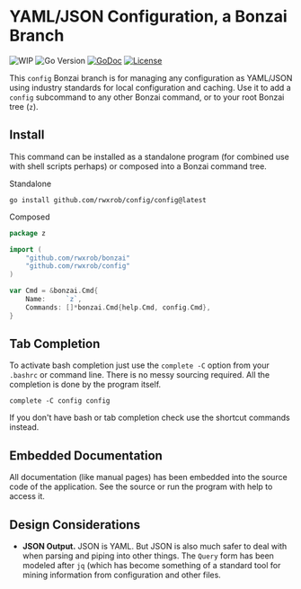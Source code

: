 # YAML/JSON Configuration, a Bonzai Branch

![WIP](https://img.shields.io/badge/status-wip-red)
![Go
Version](https://img.shields.io/github/go-mod/go-version/rwxrob/config)
[![GoDoc](https://godoc.org/github.com/rwxrob/config?status.svg)](https://godoc.org/github.com/rwxrob/config)
[![License](https://img.shields.io/badge/license-Apache2-brightgreen.svg)](LICENSE)

This `config` Bonzai branch is for managing any configuration as
YAML/JSON using industry standards for local configuration and caching.
Use it to add a `config` subcommand to any other Bonzai command, or to
your root Bonzai tree (`z`).

## Install
This command can be installed as a standalone program (for combined use
with shell scripts perhaps) or composed into a Bonzai command tree.

Standalone

```
go install github.com/rwxrob/config/config@latest
```

Composed

```go
package z

import (
	"github.com/rwxrob/bonzai"
	"github.com/rwxrob/config"
)

var Cmd = &bonzai.Cmd{
	Name:     `z`,
	Commands: []*bonzai.Cmd{help.Cmd, config.Cmd},
}
```

## Tab Completion

To activate bash completion just use the `complete -C` option from your
`.bashrc` or command line. There is no messy sourcing required. All the
completion is done by the program itself.

```
complete -C config config
```

If you don't have bash or tab completion check use the shortcut
commands instead.

## Embedded Documentation

All documentation (like manual pages) has been embedded into the source
code of the application. See the source or run the program with help to
access it.

## Design Considerations

* **JSON Output.** JSON is YAML. But JSON is also much safer to deal
  with when parsing and piping into other things. The `Query` form has
  been modeled after `jq` (which has become something of a standard tool
  for mining information from configuration and other files.
